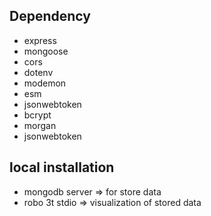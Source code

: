 ## Dependency

- express
- mongoose
- cors
- dotenv
- modemon
- esm
- jsonwebtoken
- bcrypt
- morgan
- jsonwebtoken

## local installation

- mongodb server => for store data
- robo 3t stdio => visualization of stored data
